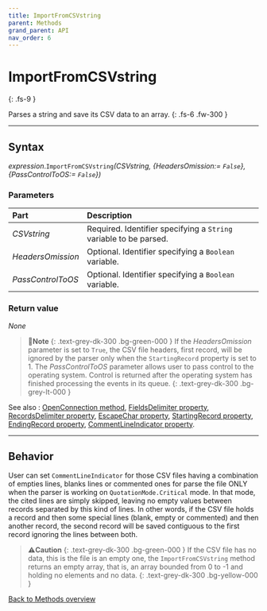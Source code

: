 ```yaml
---
title: ImportFromCSVstring
parent: Methods
grand_parent: API
nav_order: 6
---
```


# ImportFromCSVstring
{: .fs-9 }

Parses a string and save its CSV data to an array.
{: .fs-6 .fw-300 }

---

## Syntax

*expression*.`ImportFromCSVstring`*(CSVstring, {HeadersOmission:= `False`}, {PassControlToOS:= `False`})*

### Parameters

<table>
<thead>
<tr>
<th style="text-align: left;">Part</th>
<th style="text-align: left;">Description</th>
</tr>
</thead>
<tbody>
<tr>
<td style="text-align: left;"><em>CSVstring</em></td>
<td style="text-align: left;">Required. Identifier specifying a <code>String</code> variable to be parsed.</td>
</tr>
<tr>
<td style="text-align: left;"><em>HeadersOmission</em></td>
<td style="text-align: left;">Optional. Identifier specifying a <code>Boolean</code> variable.</td>
</tr>
<tr>
<td style="text-align: left;"><em>PassControlToOS</em></td>
<td style="text-align: left;">Optional. Identifier specifying a <code>Boolean</code> variable.</td>
</tr>
</tbody>
</table>

### Return value

_None_

>📝**Note**
>{: .text-grey-dk-300 .bg-green-000 }
>If the *HeadersOmission* parameter is set to `True`, the CSV file headers, first record, will be ignored by the parser only when the `StartingRecord` property is set to 1. 
>The *PassControlToOS* parameter allows user to pass control to the operating system. Control is returned after the operating system has finished processing the events in its queue.
{: .text-grey-dk-300 .bg-grey-lt-000 }

See also
: [OpenConnection method](https://ws-garcia.github.io/VBA-CSV-interface/api/methods/openconnection.html), [FieldsDelimiter property](https://ws-garcia.github.io/VBA-CSV-interface/api/properties/fieldsdelimiter.html), [RecordsDelimiter property](https://ws-garcia.github.io/VBA-CSV-interface/api/properties/recordsdelimiter.html), [EscapeChar property](https://ws-garcia.github.io/VBA-CSV-interface/api/properties/escapechar.html), [StartingRecord property](https://ws-garcia.github.io/VBA-CSV-interface/api/properties/startingrecord.html), [EndingRecord property](https://ws-garcia.github.io/VBA-CSV-interface/api/properties/endingrecord.html), [CommentLineIndicator property](https://ws-garcia.github.io/VBA-CSV-interface/api/properties/commentlineindicator.html).

---

## Behavior

User can set `CommentLineIndicator` for those CSV files having a combination of empties lines, blanks lines or commented ones for parse the file ONLY when the parser is working on `QuotationMode.Critical` mode. In that mode, the cited lines are simply skipped, leaving no empty values between records separated by this kind of lines. In other words, if the CSV file holds a record and then some special lines (blank, empty or commented) and then another record, the second record will be saved contiguous to the first record ignoring the lines between both.

>⚠️**Caution**
>{: .text-grey-dk-300 .bg-green-000 }
>If the CSV file has no data, this is the file is an empty one, the `ImportFromCSVstring` method returns an empty array, that is, an array bounded from 0 to -1 and holding no elements and no data.
{: .text-grey-dk-300 .bg-yellow-000 }

[Back to Methods overview](https://ws-garcia.github.io/VBA-CSV-interface/api/methods/)